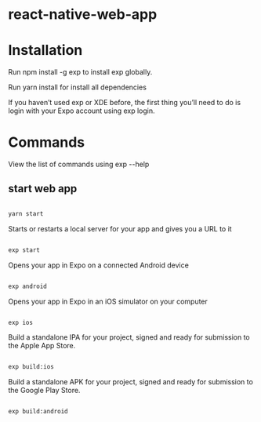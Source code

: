 # react-native-web-app

# Installation

Run npm install -g exp to install exp globally.

Run yarn install for install all dependencies

If you haven’t used exp or XDE before, the first thing you’ll need to do is login with your Expo account using exp login.


# Commands

View the list of commands using exp --help



## start web app

```bash

yarn start

```


Starts or restarts a local server for your app and gives you a URL to it

```bash

exp start

```

Opens your app in Expo on a connected Android device

```bash

exp android

```

Opens your app in Expo in an iOS simulator on your computer

```bash

exp ios

```

Build a standalone IPA for your project, signed and ready for submission to the Apple App Store.

```bash

exp build:ios

```


Build a standalone APK for your project, signed and ready for submission to the Google Play Store.

```bash

exp build:android

```
